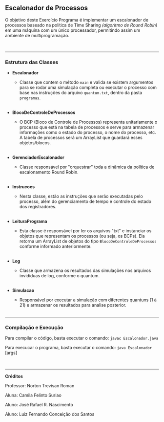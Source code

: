 ## Escalonador de Processos

O objetivo deste Exercício Programa é implementar um escalonador de processos baseado na política de Time Sharing *(algoritmo de Round Robin)* em uma máquina com um único processador, permitindo assim um ambiente de multiprogramação.


<br>

---
### Estrutura das Classes

- **Escalonador**
    - Classe que contem o método `main` e valida se existem argumentos para se rodar uma simulação completa ou executar o processo com base nas instruções do arquivo `quantum.txt`, dentro da pasta `programas`. 
    
    <br>


- **BlocoDeControleDeProcessos**
    -  O BCP (Bloco de Controle de Processos) representa unitariamente o processo que está na tabela de processos e serve para armazenar informações como o estado do processo, o nome do processo, etc. A tabela de processos será um ArrayList que guardará esses objetos/blocos.

    <br>

- **GerenciadorEscalonador**
    - Classe responsável por "orquestrar" toda a dinâmica da política de escalonamento Round Robin.

    <br>

- **Instrucoes**
    - Nesta classe, estão as instruções que serão executadas pelo processo, além do gerenciamento de tempo e controle do estado dos registradores.

    <br>

- **LeituraPrograma**
    - Esta classe é responsável por ler os arquivos "txt" e instanciar os objetos que representam os processos (ou seja, os BCPs). Ela retorna um ArrayList de objetos do tipo `BlocoDeControleDeProcessos` conforme informado anteriormente.

    <br>

- **Log**
    - Classe que armazena os resultados das simulações nos arquivos invididuas de log, conforme o quantum.

    <br>


- **Simulacao**
    - Responsável por executar a simulação com diferentes quantuns (1 à 21) e armazenar os resultados para analise posterior.

    <br>


---
### Compilação e Execução
Para compilar o código, basta executar o comando: `javac Escalonador.java`

Para execucar o programa, basta executar o comando: `java Escalonador` [args]

<br>

---
**Créditos**

Professor: Norton Trevisan Roman

Aluna: Camila Felinto Suriao 

Aluno: José Rafael R. Nascimento

Aluno: Luiz Fernando Conceição dos Santos
